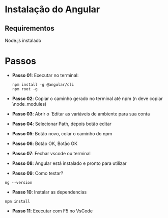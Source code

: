 # Instalação do Angular

## Requirementos
Node.js instalado

# Passos
- **Passo 01**: Executar no terminal:
    ```
    npm install -g @angular/cli
    npm root -g
    ```

- **Passo 02**: Copiar o caminho gerado no terminal até npm (n deve copiar \node_modules)
- **Passo 03**: Abrir o 'Editar as variáveis de ambiente para sua conta
- **Passo 04**: Selecionar Path, depois botão editar
- **Passo 05**: Botão novo, colar o caminho do npm
- **Passo 06**: Botão OK, Botão OK
- **Passo 07**: Fechar vscode ou terminal
- **Passo 08**: Angular está instalado e pronto para utilizar
- **Passo 09**: Como testar?
```
ng --version
```
- **Passo 10**: Instalar as dependencias
```
npm install
```
- **Passo 11**: Executar com F5 no VsCode